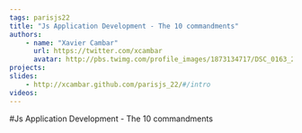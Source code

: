 ```yaml
---
tags: parisjs22
title: "Js Application Development - The 10 commandments"
authors:
    - name: "Xavier Cambar"
      url: https://twitter.com/xcambar
      avatar: http://pbs.twimg.com/profile_images/1873134717/DSC_0163_2_bigger.jpg
projects:
slides:
    - http://xcambar.github.com/parisjs_22/#/intro
videos:
---
```

#Js Application Development - The 10 commandments
